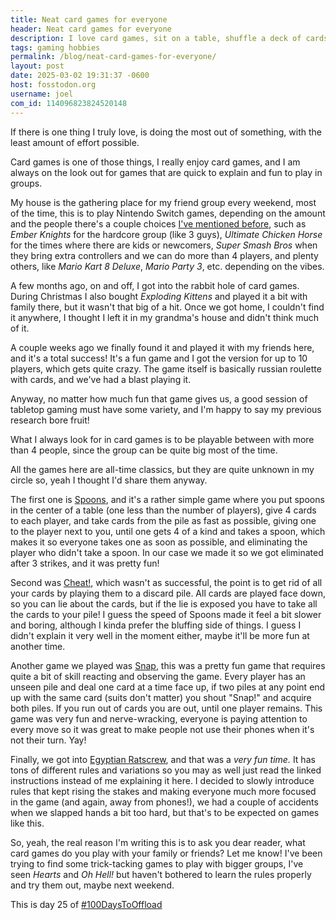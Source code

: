 ```yaml
---
title: Neat card games for everyone
header: Neat card games for everyone
description: I love card games, sit on a table, shuffle a deck of cards and have people gather around to play, what's not to love?
tags: gaming hobbies
permalink: /blog/neat-card-games-for-everyone/
layout: post
date: 2025-03-02 19:31:37 -0600
host: fosstodon.org
username: joel
com_id: 114096823824520148
---
```


If there is one thing I truly love, is doing the most out of something, with the least amount of effort possible.

Card games is one of those things, I really enjoy card games, and I am always on the look out for games that are quick to explain and fun to play in groups.

My house is the gathering place for my friend group every weekend, most of the time, this is to play Nintendo Switch games, depending on the amount and the people there's a couple choices [I've mentioned before](/blog/couch-gaming/), such as *Ember Knights* for the hardcore group (like 3 guys), *Ultimate Chicken Horse* for the times where there are kids or newcomers, *Super Smash Bros* when they bring extra controllers and we can do more than 4 players, and plenty others, like *Mario Kart 8 Deluxe*, *Mario Party 3*, etc. depending on the vibes.

A few months ago, on and off, I got into the rabbit hole of card games. During Christmas I also bought *Exploding Kittens* and played it a bit with family there, but it wasn't that big of a hit. Once we got home, I couldn't find it anywhere, I thought I left it in my grandma's house and didn't think much of it.

A couple weeks ago we finally found it and played it with my friends here, and it's a total success! It's a fun game and I got the version for up to 10 players, which gets quite crazy. The game itself is basically russian roulette with cards, and we've had a blast playing it.

Anyway, no matter how much fun that game gives us, a good session of tabletop gaming must have some variety, and I'm happy to say my previous research bore fruit!

What I always look for in card games is to be playable between with more than 4 people, since the group can be quite big most of the time.

All the games here are all-time classics, but they are quite unknown in my circle so, yeah I thought I'd share them anyway.

The first one is [Spoons](https://www.pagat.com/passing/pig.html), and it's a rather simple game where you put spoons in the center of a table (one less than the number of players), give 4 cards to each player, and take cards from the pile as fast as possible, giving one to the player next to you, until one gets 4 of a kind and takes a spoon, which makes it so everyone takes one as soon as possible, and eliminating the player who didn't take a spoon. In our case we made it so we got eliminated after 3 strikes, and it was pretty fun!

Second was [Cheat!](https://www.pagat.com/beating/cheat.html), which wasn't as successful, the point is to get rid of all your cards by playing them to a discard pile. All cards are played face down, so you can lie about the cards, but if the lie is exposed you have to take all the cards to your pile! I guess the speed of Spoons made it feel a bit slower and boring, although I kinda prefer the bluffing side of things. I guess I didn't explain it very well in the moment either, maybe it'll be more fun at another time.

Another game we played was [Snap](https://www.pagat.com/war/snap.html), this was a pretty fun game that requires quite a bit of skill reacting and observing the game. Every player has an unseen pile and deal one card at a time face up, if two piles at any point end up with the same card (suits don't matter) you shout "Snap!" and acquire both piles. If you run out of cards you are out, until one player remains. This game was very fun and nerve-wracking, everyone is paying attention to every move so it was great to make people not use their phones when it's not their turn. Yay!

Finally, we got into [Egyptian Ratscrew](https://waste.org/~oliviax/cards/ratscrew.html), and that was a *very fun time.* It has tons of different rules and variations so you may as well just read the linked instructions instead of me explaining it here. I decided to slowly introduce rules that kept rising the stakes and making everyone much more focused in the game (and again, away from phones!), we had a couple of accidents when we slapped hands a bit too hard, but that's to be expected on games like this.

So, yeah, the real reason I'm writing this is to ask you dear reader, what card games do you play with your family or friends? Let me know! I've been trying to find some trick-tacking games to play with bigger groups, I've seen *Hearts* and *Oh Hell!* but haven't bothered to learn the rules properly and try them out, maybe next weekend.

This is day 25 of [#100DaysToOffload](https://100daystooffload.com)
